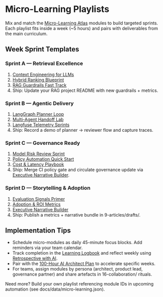 # Micro-Learning Playlists

Mix and match the [Micro-Learning Atlas](micro-modules/README.md) modules to build targeted sprints. Each playlist fits inside a week (~5 hours) and pairs with deliverables from the main curriculum.

## Week Sprint Templates

### Sprint A — Retrieval Excellence
1. [Context Engineering for LLMs](micro-modules/foundations-context-engineering.md)
2. [Hybrid Ranking Blueprint](micro-modules/retrieval-hybrid-ranking.md)
3. [RAG Guardrails Fast Track](micro-modules/retrieval-rag-guardrails.md)
4. Ship: Update your RAG project README with new guardrails + metrics.

### Sprint B — Agentic Delivery
1. [LangGraph Planner Loop](micro-modules/agents-langgraph-planner.md)
2. [Multi-Agent Handoff Lab](micro-modules/agents-multi-agent-handoff.md)
3. [Langfuse Telemetry Sprints](micro-modules/operations-langfuse-telemetry.md)
4. Ship: Record a demo of planner → reviewer flow and capture traces.

### Sprint C — Governance Ready
1. [Model Risk Review Sprint](micro-modules/governance-model-risk-review.md)
2. [Policy Automation Quick Start](micro-modules/governance-policy-automation.md)
3. [Cost & Latency Playbook](micro-modules/operations-cost-optimization.md)
4. Ship: Merge CI policy gate and circulate governance update via [Executive Narrative Builder](micro-modules/storytelling-exec-brief.md).

### Sprint D — Storytelling & Adoption
1. [Evaluation Signals Primer](micro-modules/foundations-evaluation-signals.md)
2. [Adoption & ROI Metrics](micro-modules/storytelling-adoption-metrics.md)
3. [Executive Narrative Builder](micro-modules/storytelling-exec-brief.md)
4. Ship: Publish a metrics + narrative bundle in  9-articles/drafts/.

## Implementation Tips
- Schedule micro-modules as daily 45-minute focus blocks. Add reminders via your team calendar.
- Track completion in the [Learning Logbook](logbook.md) and reflect weekly using [Retrospective with AI](../15-workflows/retrospective-with-ai.md).
- Pair with the [100-Hour AI Architect Plan](100-hour-ai-architect.md) to accelerate specific weeks.
- For teams, assign modules by persona (architect, product lead, governance partner) and share artefacts in 16-collaboration/ rituals.

Need more? Build your own playlist referencing module IDs in upcoming automation (see docs/data/micro-learning.json).
